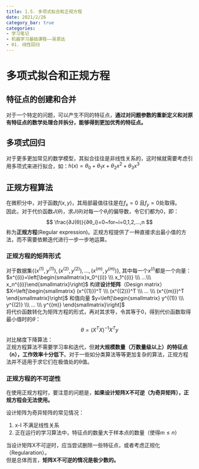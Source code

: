 ```yaml
---
title: 1.5. 多项式拟合和正规方程
date: 2021/2/26
category_bar: true
categories: 
- 学习笔记
- 机器学习基础课程——吴恩达
- 01. 线性回归
---
```

# 多项式拟合和正规方程
## 特征点的创建和合并
对于一个特定的问题，可以产生不同的特征点，**通过对问题参数的重新定义和对原有特征点的数学处理合并拆分，能够得到更加优秀的特征点。**

## 多项式回归
对于更多更加常见的数学模型，其拟合往往是非线性关系的，这时候就需要考虑引用多项式来进行拟合，如：$h(x)=θ_0+θ_1 x+θ_2 x^2+θ_3 x^3$  

## 正规方程算法  
在微积分中，对于函数$f(x,y)$，其局部最值往往是在$f_x=0$ 且$f_y=0$处取得。     
因此，对于代价函数$J(θ)$，求$J(θ)$对每一个$θ_i$的偏导数，令它们都为0，即：
$$
\frac{∂J(θ)}{∂θ_i}=0~for~i=0,1,2,…,n
$$
称为**正规方程**(Regular expression)。正规方程提供了一种直接求出最小值的方法，而不需要依赖迭代进行一步一步地运算。 
### 正规方程的矩阵形式  
对于数据集$\{(x^{(1)},y^{(1)}),(x^{(2)},y^{(2)}),...,(x^{(m)},y^{(m)})\}$,  其中每一个$x^{(i)}$都是一个向量：$x^{(i)}=\left[\begin{smallmatrix}x_0^{(i)} \\\ x_1^{(i)} \\\ ...\\\ x_n^{(i)}\end{smallmatrix}\right]$ 构建**设计矩阵**（Design matrix）$X=\left[\begin{smallmatrix}
(x^{(1)})^T \\\ (x^{(2)})^T \\\ ... \\\ (x^{(m)})^T 
\end{smallmatrix}\right]$  和值向量 $y=\left[\begin{smallmatrix}  y^{(1)} \\\ y^{(2)} \\\ ... \\\ y^{(m)}  \end{smallmatrix}\right]$  
将代价函数转化为矩阵方程的形式，再对其求导，令其等于0，得到代价函数取得最小值时的$θ$：
$$θ=(X^TX)^{-1}X^Ty$$
对比梯度下降算法：  
正规方程算法不需要学习率和迭代，但**对大规模数量（万数量级以上）的特征点（n），工作效率十分低下**。对于一些如分类算法等等更加复杂的算法，正规方程法并不适用于求它们在极值处的θ值。  

### 正规方程的不可逆性
在使用正规方程时，要注意的问题是，**如果设计矩阵X不可逆（为奇异矩阵），正规方程会无法使用。**  

设计矩阵为奇异矩阵的常见情况：  

1. x-I 不满足线性关系  
2. 正在运行的学习算法中，特征点的数量大于样本点的数量（使得$m≤n$）  

当设计矩阵X不可逆时，应当尝试删除一些特征点，或者考虑正规化（Regularation）。  
但是总体而言，**矩阵X不可逆的情况是极少数的。**
